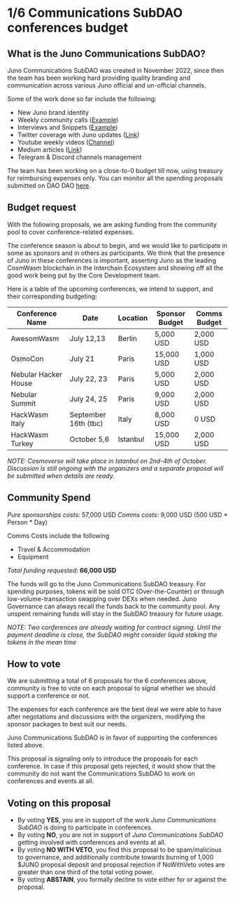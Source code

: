 # 1/6 Communications SubDAO conferences budget

## What is the Juno Communications SubDAO?
Juno Communications SubDAO was created in November 2022, since then the team has been working hard providing quality branding and communication across various Juno official and un-official channels.

Some of the work done so far include the following:

* New Juno brand identity 
* Weekly community calls ([Example](https://twitter.com/JunoNetwork/status/1645435038245486592))
* Interviews and Snippets ([Example](https://twitter.com/JunoCommsDao/status/1646053783846223874))
* Twitter coverage with Juno updates ([Link](https://twitter.com/JunoCommsDao))
* Youtube weekly videos ([Channel](https://www.youtube.com/@junocommunications))
* Medium articles ([Link](https://medium.com/@JunoNetwork))
* Telegram & Discord channels management 

The team has been working on a close-to-0 budget till now, using treasury for reimbursing expenses only. You can monitor all the spending proposals submitted on DAO DAO [here](https://daodao.zone/it/dao/juno15zw5zt2pepx8n8675dz3k3yscdu94d24yhqqz00uzyx7ydf2vfmswz6nzw#proposals).

## Budget request
With the following proposals, we are asking funding from the community pool to cover conference-related expenses. 

The conference season is about to begin, and we would like to participate in some as sponsors and in others as participants. We think that the presence of Juno in these conferences is important, asserting Juno as the leading CosmWasm blockchain in the Interchain Ecosystem and showing off all the good work being put by the Core Development team.

Here is a table of the upcoming conferences, we intend to support, and their corresponding budgeting:


| Conference Name | Date | Location | Sponsor Budget | Comms Budget |
| -------- | -------- | -------- | -------- | -------- |
| AwesomWasm | July 12,13 | Berlin | 5,000 USD | 2,000 USD |
| OsmoCon     | July 21     | Paris      | 15,000 USD  | 1,000 USD   |
| Nebular Hacker House | July 22, 23 | Paris | 5,000 USD | 2,000 USD |
| Nebular Summit | July 24, 25 | Paris | 9,000 USD | 2,000 USD |
| HackWasm Italy | September 16th (tbc) | Italy | 8,000 USD | 0 USD |
| HackWasm Turkey | October 5,6 | Istanbul | 15,000 USD | 2,000 USD |

*NOTE: Cosmoverse will take place in Istanbul on 2nd-4th of October. Discussion is still ongoing with the organizers and a separate proposal will be submitted when details are ready.*

## Community Spend
*Pure sponsorships costs:* 57,000 USD
*Comms costs:* 9,000 USD (500 USD * Person * Day)

Comms Costs include the following
- Travel & Accommodation
- Equipment

*Total funding requested:* **66,000 USD** 

The funds will go to the Juno Communications SubDAO treasury. For spending purposes, tokens will be sold OTC (Over-the-Counter) or through low-volume-transaction swapping over DEXs when needed.
Juno Governance can always recall the funds back to the community pool.
Any unspent remaining funds will stay in the SubDAO treasury for future usage.

*NOTE: Two conferences are already waiting for contract signing. Until the payment deadline is close, the SubDAO might consider liquid staking the tokens in the mean time*

## How to vote
We are submitting a total of 6 proposals for the 6 conferences above, community is free to vote on each proposal to signal whether we should support a conference or not. 

The expenses for each conference are the best deal we were able to have after negotations and discussions with the organizers, modifying the sponsor packages to best suit our needs.

Juno Communications SubDAO is in favor of supporting the conferences listed above.

This proposal is signaling only to introduce the proposals for each conference. In case if this proposal gets rejected, it would show that the community do not want the Communications SubDAO to work on conferences and events at all. 

## Voting on this proposal
* By voting **YES**, you are in support of the work *Juno Communications SubDAO* is doing to participate in conferences.
* By voting **NO**, you are not in support of *Juno Communications SubDAO* getting involved with conferences and events at all.
* By voting **NO WITH VETO**, you find this proposal to be spam/malicious to governance, and additionally contribute towards burning of 1,000 $JUNO proposal deposit and proposal rejection if NoWithVeto votes are greater than one third of the total voting power.
* By voting **ABSTAIN**, you formally decline to vote either for or against the proposal.